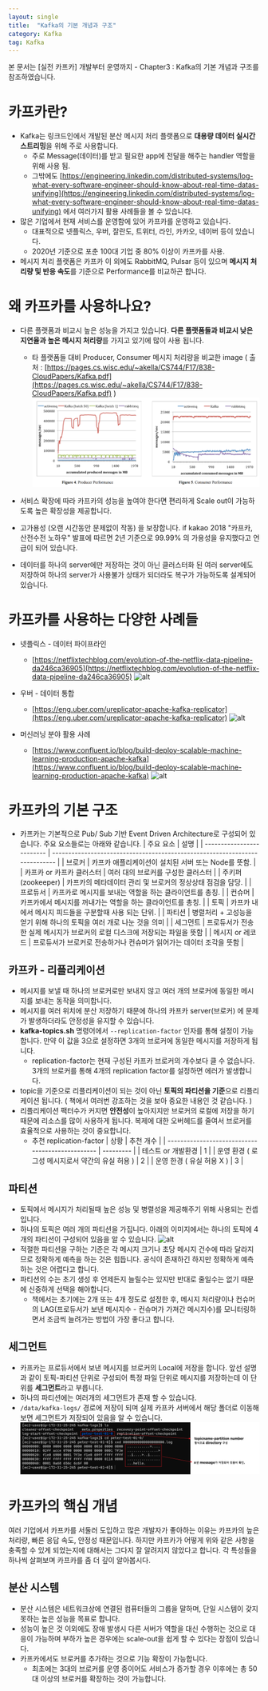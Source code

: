 ```yaml
---
layout: single
title:  "Kafka의 기본 개념과 구조"
category: Kafka
tag: Kafka
---
```


본 문서는 [실전 카프카] 개발부터 운영까지 - Chapter3 : Kafka의 기본 개념과 구조를 참조하였습니다.

# 카프카란?
- Kafka는 링크드인에서 개발된 분산 메시지 처리 플랫폼으로 **대용량 데이터 실시간 스트리밍**을 위해 주로 사용합니다.
  - 주로 Message(데이터)를 받고 필요한 app에 전달을 해주는 handler 역할을 위해 사용 됨.
  - 그밖에도 [https://engineering.linkedin.com/distributed-systems/log-what-every-software-engineer-should-know-about-real-time-datas-unifying](https://engineering.linkedin.com/distributed-systems/log-what-every-software-engineer-should-know-about-real-time-datas-unifying) 에서 여러가지 활용 사례들을 볼 수 있습니다.
- 많은 기업에서 현재 서비스를 운영함에 있어 카프카를 운영하고 있습니다.
  - 대표적으로 넷플릭스, 우버, 잘란도, 트위터, 라인, 카카오, 네이버 등이 있습니다.
  - 2020년 기준으로 포춘 100대 기업 중 80% 이상이 카프카를 사용.
- 메시지 처리 플랫폼은 카프카 이 외에도 RabbitMQ, Pulsar 등이 있으며 **메시지 처리량 및 반응 속도**를 기준으로 Performance를 비교하곤 합니다.

# 왜 카프카를 사용하나요?
- 다른 플랫폼과 비교시 높은 성능을 가지고 있습니다. **다른 플랫폼들과 비교시 낮은 지연율과 높은 메시지 처리량**를 가지고 있기에 많이 사용 됩니다.
  - 타 플랫폼들 대비 Producer, Consumer 메시지 처리량을 비교한 image ( 출처 : [https://pages.cs.wisc.edu/~akella/CS744/F17/838-CloudPapers/Kafka.pdf](https://pages.cs.wisc.edu/~akella/CS744/F17/838-CloudPapers/Kafka.pdf) ) 
  ![alt](../../assets/images/2022-02-28-KafkaBasic/diff-performance.png)

- 서비스 확장에 따라 카프카의 성능을 높여야 한다면 편리하게 Scale out이 가능하도록 높은 확장성을 제공합니다.
- 고가용성 (오랜 시간동안 문제없이 작동) 을 보장합니다. if kakao 2018 "카프카, 산전수전 노하우" 발표에 따르면 2년 기준으로 99.99% 의 가용성을 유지했다고 언급이 되어 있습니다.
- 데이터를 하나의 server에만 저장하는 것이 아닌 클러스터화 된 여러 server에도 저장하여 하나의 server가 사용불가 상태가 되더라도 복구가 가능하도록 설계되어 있습니다. 

# 카프카를 사용하는 다양한 사례들
- 넷플릭스 - 데이터 파이프라인 
  - [https://netflixtechblog.com/evolution-of-the-netflix-data-pipeline-da246ca36905](https://netflixtechblog.com/evolution-of-the-netflix-data-pipeline-da246ca36905)
    ![alt](https://miro.medium.com/max/1400/0*twzMM1i4zLCilScl.)

- 우버 - 데이터 통합
  - [https://eng.uber.com/ureplicator-apache-kafka-replicator](https://eng.uber.com/ureplicator-apache-kafka-replicator)
    ![alt](http://1fykyq3mdn5r21tpna3wkdyi-wpengine.netdna-ssl.com/wp-content/uploads/2016/08/image00.png)

- 머신러닝 분야 활용 사례
  - [https://www.confluent.io/blog/build-deploy-scalable-machine-learning-production-apache-kafka](https://www.confluent.io/blog/build-deploy-scalable-machine-learning-production-apache-kafka)
  ![alt](https://cdn.confluent.io/wp-content/uploads/Kafka-Producer-Consumer.png)

# 카프카의 기본 구조
- 카프카는 기본적으로 Pub/ Sub 기반 Event Driven Architecture로 구성되어 있습니다. 주요 요소들로는 아래와 같습니다.
    | 주요 요소                 | 설명                                                                        |
    | ------------------------- | --------------------------------------------------------------------------- |
    | 브로커                    | 카프카 애플리케이션이 설치된 서버 또는 Node를 뜻함.                         |
    | 카프카 or 카프카 클러스터 | 여러 대의 브로커를 구성한 클러스터                                          |
    | 주키퍼 (zookeeper)        | 카프카의 메타데이터 관리 및 브로커의 정상상태 점검을 담당.                  |
    | 프로듀서                  | 카프카로 메시지를 보내는 역할을 하는 클라이언트를 총칭.                     |
    | 컨슈머                    | 카프카에서 메시지를 꺼내가는 역할을 하는 클라이언트를 총칭.                 |
    | 토픽                      | 카프카 내에서 메시지 피드들을 구분할때 사용 되는 단위.                      |
    | 파티션                    | 병렬처리 + 고성능을 얻기 위해 하나의 토픽을 여러 개로 나눈 것을 의미        |
    | 세그먼트                  | 프로듀서가 전송한 실제 메시지가 브로커의 로컬 디스크에 저장되는 파일을 뜻함 |
    | 메시지 or 레코드          | 프로듀서가 브로커로 전송하거나 컨슈머가 읽어가는 데이터 조각을 뜻함         |

## 카프카 - 리플리케이션
- 메시지를 보낼 때 하나의 브로커로만 보내지 않고 여러 개의 브로커에 동일한 메시지를 보내는 동작을 의미합니다.
- 메시지를 여러 위치에 분산 저장하기 때문에 하나의 카프카 server(브로커) 에 문제가 발생하더라도 안정성을 유지할 수 있습니다.
- **kafka-topics.sh** 명령어에서 `--replication-factor` 인자를 통해 설정이 가능합니다. 만약 이 값을 3으로 설정하면 3개의 브로커에 동일한 메시지를 저장하게 됩니다. 
  - replication-factor는 현재 구성된 카프카 브로커의 개수보다 클 수 없습니다. 3개의 브로커를 통해 4개의 replication factor를 설정하면 에러가 발생합니다.
- topic을 기준으로 리플리케이션이 되는 것이 아닌 **토픽의 파티션을 기준**으로 리플리케이션 됩니다. ( 책에서 여러번 강조하는 것을 보아 중요한 내용인 것 같습니다. )
- 리플리케이션 팩터수가 커지면 **안전성**이 높아지지만 브로커의 로컬에 저장을 하기 때문에 리소스를 많이 사용하게 됩니다. 복제에 대한 오버헤드를 줄여서 브로커를 효율적으로 사용하는 것이 중요합니다.
  -  추천 replication-factor 
     | 상황                                             | 추천 개수 |
     | ------------------------------------------------ | --------- |
     | 테스트 or 개발환경                               | 1         |
     | 운영 환경 ( 로그성 메시지로서 약간의 유실 허용 ) | 2         |
     | 운영 한경 ( 유실 허용 X )                        | 3         |

## 파티션
- 토픽에서 메시지가 처리될때 높은 성능 및 병렬성을 제공해주기 위해 사용되는 컨셉입니다. 
- 하나의 토픽은 여러 개의 파티션을 가집니다. 아래의 이미지에서는 하나의 토픽에 4개의 파티션이 구성되어 있음을 알 수 있습니다.
![alt](https://kafka.apache.org/images/streams-and-tables-p1_p4.png)
- 적절한 파티션을 구하는 기준은 각 메시지 크기나 초당 메시지 건수에 따라 달라지므로 정확하게 예측을 하는 것은 힘듭니다. 공식이 존재하긴 하지만 정확하게 예측하는 것은 어렵다고 합니다.
- 파티션의 수는 초기 생성 후 언제든지 늘릴수는 있지만 반대로 줄일수는 없기 때문에 신중하게 선택을 해야합니다.
  - 책에서는 초기에는 2개 또는 4개 정도로 설정한 후, 메시지 처리량이나 컨슈머의 LAG(프로듀서가 보낸 메시지수 - 컨슈머가 가져간 메시지수)를 모니터링하면서 조금씩 늘려가는 방법이 가장 좋다고 합니다.

## 세그먼트
- 카프카는 프로듀서에서 보낸 메시지를 브로커의 Local에 저장을 합니다. 앞선 설명과 같이 토픽-파티션 단위로 구성되어 특정 파일 단위로 메시지를 저장하는데 이 단위를 **세그먼트**라고 부릅니다. 
- 하나의 파티션에는 여러개의 세그먼트가 존재 할 수 있습니다.
- `/data/kafka-logs/` 경로에 저장이 되며 실제 카프카 서버에서 해당 폴더로 이동해보면 세그먼트가 저장되어 있음을 알 수 있습니다.
    ![alt](../../assets/images/2022-02-28-KafkaBasic/segment-example.png)

# 카프카의 핵심 개념

여러 기업에서 카프카를 서둘러 도입하고 많은 개발자가 좋아하는 이유는 카프카의 높은 처리량, 빠른 응답 속도, 안정성 때문입니다. 하지만 카프카가 어떻게 위와 같은 사항을 충족할 수 있게 되었는지에 대해서는 그다지 잘 알려지지 않았다고 합니다. 각 특성들을 하나씩 살펴보며 카프카를 좀 더 깊이 알아봅시다.

## 분산 시스템
- 분산 시스템은 네트워크상에 연결된 컴퓨터들의 그룹을 말하며, 단일 시스템이 갖지 못하는 높은 성능을 목표로 합니다.
- 성능이 높은 것 이외에도 장애 발생시 다른 서버가 역할을 대신 수행하는 것으로 대응이 가능하며 부하가 높은 경우에는 scale-out을 쉽게 할 수 있다는 장점이 있습니다.
- 카프카에서도 브로커를 추가하는 것으로 기능 확장이 가능합니다.
  - 최초에는 3대의 브로커를 운영 중이어도 서비스가 증가할 경우 이후에는 총 50대 이상의 브로커를 확장하는 것이 가능합니다.